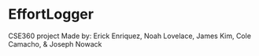# EffortLogger
CSE360 project
Made by: Erick Enriquez, Noah Lovelace, James Kim, Cole Camacho, & Joseph Nowack
